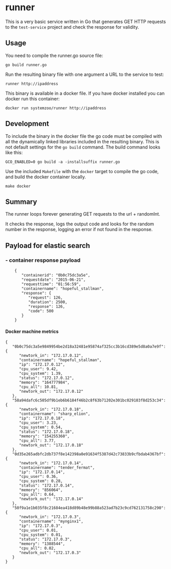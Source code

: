 # runner

This is a very basic service written in Go that generates GET HTTP requests to
the `test-service` project  and check the response for validity.

## Usage

You need to compile the runner.go source file:  

    go build runner.go

Run the resulting binary file with one argument a URL to the service to test:  

    runner http://ipaddress

This binary is available in a docker file.  If you have docker installed you
can docker run this container:

    docker run systemzoo/runner http://ipaddress

## Development

To include the binary in the docker file the go code must be compiled with
all the dynamically linked libraries included in the resulting binary.  This
is not default settings for the `go build` command.  The build command looks
like this:

    GCO_ENABLED=0 go build -a -installsuffix runner.go

Use the included `Makefile` with the `docker` target to compile the go code,
and build the docker container locally.

    make docker


## Summary

The runner loops forever generating GET requests to the url + randomInt.

It checks the response, logs the output code and looks for the random
number in the response, logging an error if not found in the response.


## Payload for elastic search 

### - container response payload

        {
           "containerid": "0b0c75dc3a5e",
           "requestdate": "2015-06-21",
           "requesttime": "01:56:59",
           "containername": "hopeful_stallman",
           "response": {
              "request": 126,
              "duration": 2500,
              "response": 126,
              "code": 500
           }
        }

#### Docker machine metrics

    {
       "0b0c75dc3a5e9849954be2d18a32481e95874af325cc3b16cd389e5d8a0a7e9f": {
          "newtork_in": "172.17.0.12",
          "containername": "hopeful_stallman",
          "ip": "172.17.0.12",
          "cpu_user": 9.42,
          "cpu_system": 1.39,
          "status": "172.17.0.12",
          "memory": "164777984",
          "cpu_all": 10.81,
          "newtork_out": "172.17.0.12"
       },
       "58a94dafc6c505df9b1eb6b6184f46b2c8f63b71202e301bc029103f8d253c34": {
          "newtork_in": "172.17.0.18",
          "containername": "sharp_elion",
          "ip": "172.17.0.18",
          "cpu_user": 3.23,
          "cpu_system": 0.54,
          "status": "172.17.0.18",
          "memory": "154255360",
          "cpu_all": 3.77,
          "newtork_out": "172.17.0.18"
       },
       "0d35e265adbfc2db737f8e142398a0e91634f5387d42c73833b9cfbdab4367bf": {
          "newtork_in": "172.17.0.14",
          "containername": "tender_fermat",
          "ip": "172.17.0.14",
          "cpu_user": 0.36,
          "cpu_system": 0.28,
          "status": "172.17.0.14",
          "memory": "856064",
          "cpu_all": 0.64,
          "newtork_out": "172.17.0.14"
       },
       "50f9a1e1b035f8c21684ea418d89b48e99b88a523ad7b23c9cd762131758c290": {
          "newtork_in": "172.17.0.3",
          "containername": "mynginx1",
          "ip": "172.17.0.3",
          "cpu_user": 0.01,
          "cpu_system": 0.01,
          "status": "172.17.0.3",
          "memory": "1388544",
          "cpu_all": 0.02,
          "newtork_out": "172.17.0.3"
       }
    }
